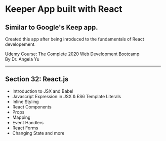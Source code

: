 # Keeper App built with React

## Similar to Google's Keep app.

Created this app after being inroduced to the fundamentals of React developement.

Udemy Course: The Complete 2020 Web Development Bootcamp
<br>
By Dr. Angela Yu
<hr>

## Section 32: React.js

- Introduction to JSX and Babel
- Javascript Expression in JSX & ES6 Template Literals
- Inline Styling
- React Components
- Props
- Mapping
- Event Handlers
- React Forms
- Changing State and more